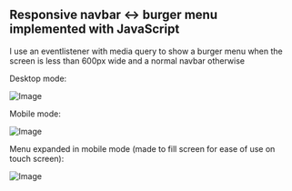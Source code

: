 ## Responsive navbar <-> burger menu implemented with JavaScript

I use an eventlistener with media query to show a burger menu when the screen is less than 600px wide and a normal navbar otherwise

Desktop mode:

![Image](https://github.com/user-attachments/assets/4bf30187-0159-4758-94d5-a191b3705bd6)

Mobile mode:

![Image](https://github.com/user-attachments/assets/931909e3-fe3a-49ca-9fbc-685109a433fb)

Menu expanded in mobile mode (made to fill screen for ease of use on touch screen):

![Image](https://github.com/user-attachments/assets/b43946ac-5558-44c7-9c61-486f1668ef05)
